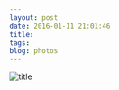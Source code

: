 ```yaml
---
layout: post
date: 2016-01-11 21:01:46
title: 
tags:
blog: photos
---
```


![title](/assets/photoblog/hike-stump.jpg)